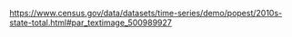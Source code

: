 https://www.census.gov/data/datasets/time-series/demo/popest/2010s-state-total.html#par_textimage_500989927